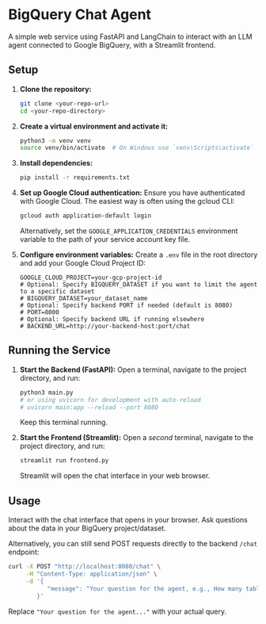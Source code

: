 # BigQuery Chat Agent

A simple web service using FastAPI and LangChain to interact with an LLM agent connected to Google BigQuery, with a Streamlit frontend.

## Setup

1.  **Clone the repository:**
    ```bash
    git clone <your-repo-url>
    cd <your-repo-directory>
    ```

2.  **Create a virtual environment and activate it:**
    ```bash
    python3 -m venv venv
    source venv/bin/activate  # On Windows use `venv\Scripts\activate`
    ```

3.  **Install dependencies:**
    ```bash
    pip install -r requirements.txt
    ```

4.  **Set up Google Cloud authentication:**
    Ensure you have authenticated with Google Cloud. The easiest way is often using the gcloud CLI:
    ```bash
    gcloud auth application-default login
    ```
    Alternatively, set the `GOOGLE_APPLICATION_CREDENTIALS` environment variable to the path of your service account key file.

5.  **Configure environment variables:**
    Create a `.env` file in the root directory and add your Google Cloud Project ID:
    ```
    GOOGLE_CLOUD_PROJECT=your-gcp-project-id
    # Optional: Specify BIGQUERY_DATASET if you want to limit the agent to a specific dataset
    # BIGQUERY_DATASET=your_dataset_name
    # Optional: Specify backend PORT if needed (default is 8080)
    # PORT=8000
    # Optional: Specify backend URL if running elsewhere
    # BACKEND_URL=http://your-backend-host:port/chat
    ```

## Running the Service

1.  **Start the Backend (FastAPI):**
    Open a terminal, navigate to the project directory, and run:
    ```bash
    python3 main.py
    # or using uvicorn for development with auto-reload
    # uvicorn main:app --reload --port 8080
    ```
    Keep this terminal running.

2.  **Start the Frontend (Streamlit):**
    Open a *second* terminal, navigate to the project directory, and run:
    ```bash
    streamlit run frontend.py
    ```
    Streamlit will open the chat interface in your web browser.

## Usage

Interact with the chat interface that opens in your browser. Ask questions about the data in your BigQuery project/dataset.

Alternatively, you can still send POST requests directly to the backend `/chat` endpoint:

```bash
curl -X POST "http://localhost:8080/chat" \
     -H "Content-Type: application/json" \
     -d '{
           "message": "Your question for the agent, e.g., How many tables are in the dataset?"
        }'
```

Replace `"Your question for the agent..."` with your actual query. 